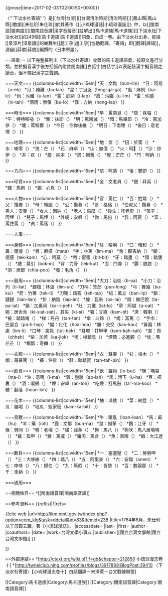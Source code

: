 {{prose|time=2017-02-03T02:00:50+00:00}}

〈'''下淡水社寄語'''〉是[[台灣|台灣]][[台灣清治時期|清治時期]][[鳳山縣|鳳山縣]]教諭[[朱仕玠|朱仕玠]]於其著作《[[小琉球漫誌|小琉球漫誌]]》中，以[[閩南語|閩南語]][[閩南語音譯|漢字音擬音]]註解出[[馬卡道族|馬卡道族]][[下淡水社|下淡水社]]的249個[[馬卡道語|馬卡道語]]詞彙，自成一卷。由下淡水社出身、能操[[泉漳片|漳泉語]]的樂舞生[[趙工孕|趙工孕]]協助翻譯。「寄語」即[[翻譯|譯語]]，源自[[薛俊|薛俊]]編撰的〈日本寄語〉。<ref name="小事典"/>

==語彙==
以下完整羅列出〈下淡水社寄語〉收錄的馬卡道語語彙，按原文進行分類，並於擬音漢字後方括弧內附註閩南語[[白話字|白話字]]以表記該漢字擬音詞之讀音，但不標記漢字之聲調。

===天文===
{{columns-list|colwidth=15em|
*天：文臨（bun-lim）
*日：阿易（a-ek）
*月：務難（bu-lan）
*星：丁迓迓（teng-ga-ga）
*風：麻例（ba-le）
*雨：污難（u-lan）
*露：於納（i-lap）
*霞：污臨（u-lim）
*雷：你踏（ni-tah）
*落雨：無儺（bu-lo）
*霧：方納（hong-lap）
}}

===時令===
{{columns-list|colwidth=15em|
*早：罵南覓（）
*夜：覓嗌（）
*午：特特喉嗌（）
*晚：抹即（）
*明：罵南滅（）
*暗：馬畢郎（）
*冷：罵加參（）
*暖：罵喉爾（）
*今日：你你後維（）
*明日：下南埋（）
*後日：意老埋（）
}}

===地理===
{{columns-list|colwidth=15em|
*地：奈（）
*田：於罵（）
*水：喇零（）
*海：芒（）
*石：麻卓（）
*山：無僅（）
*火：呵𠽡（）
*沙：你伊（）
*井：疚（）
*塵：納本（）
*房：爾舊（）
*屋：芒芒（）
*門：呵納（）
}}

===方向===
{{columns-list|colwidth=15em|
*前：呵落（）
*後：鬱即（）
}}

===珍寶===
{{columns-list|colwidth=15em|
*金：文老員（）
*銀：拜索（）
*錢：馬例（）
*錫：心覓（）
}}

===人物===
{{columns-list|colwidth=15em|
*官：罵仁（）
*百：姓踏（）
*父：攬麥（）
*母：賴臘（）
*公：攬慕（）
*哥：格格（）
*伯叔父：攬慕（）
*男人：安麥（）
*女人：因納（）
*老人：馬麼（）
*後生：吒老歪（）
*孩子：阿埋（）
*兒子：馬埋（）
*外甥：安嘓（）
*你：馬何（）
*我：阿要（）
*富：罵住罵（）
*貧：罵落（）
}}

===人事===

===身體===
{{columns-list|colwidth=15em|
*耳：哈唎（）
*口：晤和（）
*鼻：爾旋（）
*目：麻搭（mata）
*手：林罵（lim-ma）
*舌：那吝納（）
*腳：德感（tek-kam）
*心：呵莫（）
*唇：蜜蜜（bit-bit）
*牙：踏墨（）
*頸：踏甕（）
*腰：莫引（bok-in）
*背：力骨（lek-kut）
*面：門哪（）
*腸：朕朕（）
*須：蔗部（chia-poo）
*發：毛角（）
}}

===器用===
{{columns-list|colwidth=15em|
*大刀：治哇（ti-oa）
*小刀：治列（ti-liat）
*鏢槍：林溫（lim-un）
*刀柄：笨郎（pun-long）
*弓：舞幾（bu-kui）
*箭：竹箸（tek-ti）
*刀鞘：踏答（tah-tap）
*紙：萬立（ban-lip）
*鎖：鏈鏈（lian-lian）
*針：納陰（lap-im）
*線：瓦來（oa-lai）
*扇：礁巴悅（ta-pa-iat）
*鍋：加裏帛（ka-li-peh）
*灶：力儺（lat-lo）
*帚：阿越（a-oat）
*碗：居舌舌（ki-siat-siat）、其矢（ki-si）
*箸：甘直（kam-tit）
*席：韓喇（）
*被：踏踏唵（）
*梯：丹丹（tan-tan）
*傘：斗鈴（）
*燭：富篤（）
*手巾：巴里合（pa-li-hap）
*鋸：化化（hoa-hoa）
*鐮：交交（kau-kau）
*鼻簫：林慮（lim-li）
*口琴：突覓（tut-bek）
*耳環：打甲甲（tann-kah-kah）
*書：冊（chheh）
*柴：加若（ka-jiok）
*椅：棹踏息（）
*煙筒：必進觀（）
*枕：嗎芒芒（）
*椰瓢：奇麟（）
}}

===衣服===
{{columns-list|colwidth=15em|
*衣：蘇麥（）
*衫：梭木（）
*帽：哥羅篤（）
*褲：住雖（）
*鞋：踏踏賓（tah-tah-pin）
}}

===飲食===
{{columns-list|colwidth=15em|
*飲：羅物（lo-but）
*鹽：嗎易（ma-i）
*油：意嗎（i-ma）
*榖：壓臘（ap-lah）
*禾：污下（u-ha）
*豆：搭婁（）
*酒：唳鶴（）
*煙：安卓（an-toh）
*吃煙：打馬鼓（taⁿ-ma-koo）
*糖：翻落（hoan-loh）
}}

===花木===
{{columns-list|colwidth=15em|
*柚：瓜棱（）
*菜：納登（）
*瓜：貓喝（）
*地瓜：監家密（kam-ka-bit）
}}

===鳥獸===
{{columns-list|colwidth=15em|
*牛：暖亂（loan-loan）
*馬：甫（hu）
*羊：藥（ioh）
*鹿：文那（bun-na）
*鼠：撈茅（）
*鵝：江牙（）
*猴：勞同（）
*鴨：老埋（）
*貓：祿茅（）
*狗：馬八（）
*狗吠：馬八居嘵嘵（）
*雞：孤甲（）
*豬：罵威（）
*豬肉：罵合（）
*魚：家限（）
*蝦：大江迓（）
}}

===數目===
{{columns-list|colwidth=15em|
*一：塞塞壓（）
*二：勞勞呷（）
*三：大哆絡（）
*四：踏八（）
*五：阿里麥（）
*六：安臨（anem）
*七：哆哆（）
*八：歸伯（）
*九：篤假（）
*十：皆墊（）
*百：數論那（）
*千：圭納（）
}}

===通用===

==相關條目==
*[[閩南語音譯|閩南語音譯]]

==參考資料==
{{reflist|1|refs=

<ref name="小事典">{{cite web |url=http://ikm.nmtl.gov.tw/index.php?option=com_klg&task=ddetail&id=83&Itemid=238 |title=1764年8月，朱仕玠以丁母艱去職，著《小琉球漫誌》。 |accessdate= |last= |first= |author= |coauthors= |date= |work=台灣文學小事典 |publisher=[[國立台灣文學館|國立台灣文學館]] }}</ref>

}}

==外部連結==
*[http://ctext.org/wiki.pl?if=gb&chapter=212850 小琉球漫志卷十]
*[http://twnelclub.ning.com/profiles/blogs/3917868:BlogPost:39410 〈下淡水社寄語〉【小琉球漫志卷十】白話翻譯－宋澤萊－台文戰線聯盟]

[[Category:馬卡道族|Category:馬卡道族]]
[[Category:閩南語音譯|Category:閩南語音譯]]